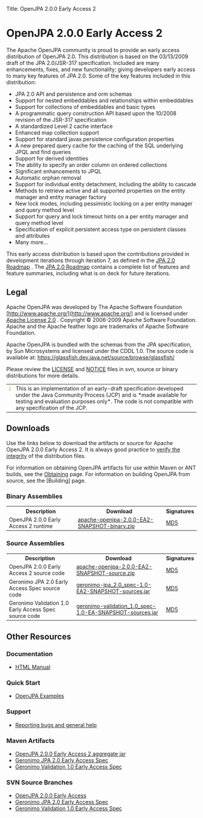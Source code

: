 Title: OpenJPA 2.0.0 Early Access 2


<a name="OpenJPA2.0.0EarlyAccess2-OpenJPA2.0.0EarlyAccess2"></a>

# OpenJPA 2.0.0 Early Access 2

The Apache OpenJPA community is proud to provide an early access
distribution of OpenJPA 2.0.  This distribution is based on the 03/13/2009
draft of the JPA 2.0/JSR-317 specification.  Included are many
enhancements, fixes, and new functionality; giving developers early access
to many key features of JPA 2.0.  Some of the key features included in this
distribution:

* JPA 2.0 API and persistence and orm schemas
* Support for nested embeddables and relationships within embeddables
* Support for collections of embeddables and basic types
* A programmatic query construction API based upon the 10/2008 revision of
the JSR-317 specification
* A standardized Level 2 cache interface
* Enhanced map collection support
* Support for standard javax.persistence configuration properties
* A new prepared query cache for the caching of the SQL underlying JPQL and
find queries 
* Support for derived identities
* The ability to specify an order column on ordered collections
* Significant enhancements to JPQL
* Automatic orphan removal
* Support for individual entity detachment, including the ability to
cascade
* Methods to retrieve active and all supported properties on the entity
manager and entity manager factory
* New lock modes, including pessimistic locking on a per entity manager and
query method level
* Support for query and lock timeout hints on a per entity manager and
query method level
* Specification of explicit persistent access type on persistent classes
and attributes
* Many more...	

This early access distribution is based upon the contributions provided in
development iterations through iteration 7, as defined in the [JPA 2.0 Roadmap](http://cwiki.apache.org/confluence/display/openjpa/JPA+2.0+Roadmap)
.  The [JPA 2.0 Roadmap](jpa-2.0-roadmap)
 contains a complete list of features and feature summaries, including what
is on deck for future iterations.

<a name="OpenJPA2.0.0EarlyAccess2-Legal"></a>

## Legal

Apache OpenJPA was developed by The Apache Software Foundation [http://www.apache.org/](http://www.apache.org/)
 and is licensed under [Apache License 2.0](http://www.apache.org/licenses/LICENSE-2.0)
.
Copyright &copy; 2006-2009 Apache Software Foundation.
Apache and the Apache feather logo are trademarks of Apache Software
Foundation.

Apache OpenJPA is bundled with the schemas from the JPA specification, by
Sun Microsystems and licensed under the CDDL 1.0. The source code is
available at: <https://glassfish.dev.java.net/source/browse/glassfish/>

Please review the [LICENSE](https://svn.apache.org/repos/asf/openjpa/branches/2.0.0-EA2/LICENSE.txt)
 and [NOTICE](https://svn.apache.org/repos/asf/openjpa/branches/2.0.0-EA2/NOTICE.txt)
 files in svn, source or binary distributions for more details.

<table class="note"><tr>
  <td valign="top"> <IMG src="images/warning.gif" width="16" height="16" border="0">
  <td> This is an implementation of an early-draft specification developed under
the Java Community Process (JCP) and is *made available for testing and
evaluation purposes only*. The code is not compatible with any
specification of the JCP.
</tr></table>


<a name="OpenJPA2.0.0EarlyAccess2-Downloads"></a>

## Downloads

Use the links below to download the artifacts or source for Apache OpenJPA
2.0.0 Early Access 2.  It is always good practice to [verify the integrity](downloads##verifying-releases.html)
 of the distribution files.

For information on obtaining OpenJPA artifacts for use within Maven or ANT
builds, see the [Obtaining](obtaining.html)
 page.	For information on building OpenJPA from source, see the [Building]
 page.


<a name="OpenJPA2.0.0EarlyAccess2-BinaryAssemblies"></a>

### Binary Assemblies

<table>
<tr><th> Description </th><th> Download </th><th> Signatures </th></tr>
<tr><td class="border"> OpenJPA 2.0.0 Early Access 2 runtime </td><td class="border"> <a href="http://openjpa.apache.org/builds/2.0.0-ea2-snapshot/downloads/apache-openjpa-2.0.0-ea2-snapshot-binary.zip.html">apache-openjpa-2.0.0-EA2-SNAPSHOT-binary.zip</a>
 </td><td class="border"> <a href="http://openjpa.apache.org/builds/2.0.0-EA2-SNAPSHOT/downloads/apache-openjpa-2.0.0-EA2-SNAPSHOT-binary.zip.MD5">MD5</a>
 </td></tr>
</table>


<a name="OpenJPA2.0.0EarlyAccess2-SourceAssemblies"></a>

### Source Assemblies

<table>
<tr><th> Description </th><th> Download </th><th> Signatures </th></tr>
<tr><td class="border"> OpenJPA 2.0.0 Early Access 2 source code </td><td class="border"> <a href="http://openjpa.apache.org/builds/2.0.0-EA2-SNAPSHOT/downloads/apache-openjpa-2.0.0-EA2-SNAPSHOT-source.zip">apache-openjpa-2.0.0-EA2-SNAPSHOT-source.zip</a>
 </td><td class="border"> <a href="http://openjpa.apache.org/builds/2.0.0-EA2-SNAPSHOT/downloads/apache-openjpa-2.0.0-EA2-SNAPSHOT-source.zip.MD5">MD5</a>
 </td></tr>
<tr><td class="border"> Geronimo JPA 2.0 Early Access Spec source code </td><td class="border"> <a href="http://openjpa.apache.org/builds/2.0.0-EA2-SNAPSHOT/downloads/geronimo-jpa_2.0_spec-1.0-EA2-SNAPSHOT-sources.jar">geronimo-jpa_2.0_spec-1.0-EA2-SNAPSHOT-sources.jar</a>
 </td><td class="border"> <a href="http://openjpa.apache.org/builds/2.0.0-EA2-SNAPSHOT/downloads/geronimo-jpa_2.0_spec-1.0-EA2-SNAPSHOT-sources.jar.MD5">MD5</a>
 </td></tr>
<tr><td class="border"> Geronimo Validation 1.0 Early Access Spec source code </td><td class="border"> <a href="http://openjpa.apache.org/builds/2.0.0-EA2-SNAPSHOT/downloads/geronimo-validation_1.0_spec-1.0-EA-SNAPSHOT-sources.jar">geronimo-validation_1.0_spec-1.0-EA-SNAPSHOT-sources.jar</a>
 </td><td class="border"> <a href="http://openjpa.apache.org/builds/2.0.0-EA2-SNAPSHOT/downloads/geronimo-validation_1.0_spec-1.0-EA-SNAPSHOT-sources.jar.MD5">MD5</a>
 </td></tr>
</table>


<a name="OpenJPA2.0.0EarlyAccess2-OtherResources"></a>

## Other Resources

<a name="OpenJPA2.0.0EarlyAccess2-Documentation"></a>

### Documentation

* [HTML Manual](http://openjpa.apache.org/builds/2.0.0-EA2-SNAPSHOT/docs/manual/)

<a name="OpenJPA2.0.0EarlyAccess2-QuickStart"></a>

### Quick Start

* [OpenJPA Examples](quick-start.html)

<a name="OpenJPA2.0.0EarlyAccess2-Support"></a>

### Support

* [Reporting bugs and general help](found-a-bug.html)

<a name="OpenJPA2.0.0EarlyAccess2-MavenArtifacts"></a>

### Maven Artifacts

* [OpenJPA 2.0.0 Early Access 2 aggregate jar](http://people.apache.org/repo/m2-snapshot-repository/org/apache/openjpa/openjpa/2.0.0-EA2-SNAPSHOT/)
* [Geronimo JPA 2.0 Early Access Spec](http://people.apache.org/repo/m2-snapshot-repository/org/apache/geronimo/specs/geronimo-jpa_2.0_spec/1.0-EA2-SNAPSHOT/)
* [Geronimo Validation 1.0 Early Access Spec](http://people.apache.org/repo/m2-snapshot-repository/org/apache/geronimo/specs/geronimo-validation_1.0_spec/1.0-EA-SNAPSHOT/)

<a name="OpenJPA2.0.0EarlyAccess2-SVNSourceBranches"></a>

### SVN Source Branches

* [OpenJPA 2.0.0 Early Access](https://svn.apache.org/repos/asf/openjpa/branches/2.0.0-EA2/)
* [Geronimo JPA 2.0 Early Access Spec](https://svn.apache.org/repos/asf/geronimo/specs/branches/geronimo-jpa_2.0_spec-1.0-EA2/)
* [Geronimo Validation 1.0 Early Access Spec](https://svn.apache.org/repos/asf/geronimo/specs/branches/geronimo-validation_1.0_spec-1.0-EA/)
  
  

  
  

